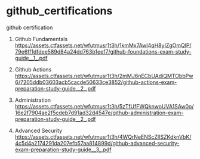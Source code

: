# github_certifications
github certification



1. Github Fundamentals
   https://assets.ctfassets.net/wfutmusr1t3h/1kmMx7AwI4qH8yIZgOmQlP/79e6ff1dfdee589d84a24dd763b1eef7/github-foundations-exam-study-guide__1_.pdf

2. Github Actions
   https://assets.ctfassets.net/wfutmusr1t3h/2mMJ6nECbUAdiQMTObbPw6/7205ddb03603acb5cacde50633ce3852/github-actions-exam-preparation-study-guide__2_.pdf

3. Administration
   https://assets.ctfassets.net/wfutmusr1t3h/5zTfUfFWQknwoUVA1SAw0o/16e2f7904ae2f5cdeb7d91ad32d4547e/github-administration-exam-preparation-study-guide__2_.pdf

4. Advanced Security
   https://assets.ctfassets.net/wfutmusr1t3h/4WQrNeENScZlISZKdknVbK/4c5d4a2174291da207efb57aa814899d/github-advanced-security-exam-preparation-study-guide__3_.pdf

